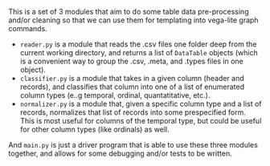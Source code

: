 This is a set of 3 modules that aim to do some table data pre-processing and/or cleaning so that we can use them for templating into vega-lite graph commands.

- `reader.py` is a module that reads the .csv files one folder deep from the current working directory, and returns a list of `DataTable` objects (which is a convenient way to group the .csv, .meta, and .types files in one object).
- `classifier.py` is a module that takes in a given column (header and records), and classifies that column into one of a list of enumerated column types (e..g temporal, ordinal, quantatitative, etc.).
- `normalizer.py` is a module that, given a specific column type and a list of records, normalizes that list of records into some prespecified form. This is most useful for columns of the temporal type, but could be useful for other column types (like ordinals) as well.

And `main.py` is just a driver program that is able to use these three modules together, and allows for some debugging and/or tests to be written.
